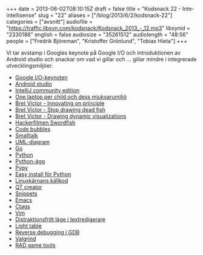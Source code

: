 +++
date = 2013-06-02T08:10:15Z
draft = false
title = "Kodsnack 22 - Inte-intellisense"
slug = "22"
aliases = ["/blog/2013/6/2/kodsnack-22"]
categories = ["avsnitt"]
audiofile = "https://traffic.libsyn.com/kodsnack/Kodsnack_2013_-_12.mp3"
libsynid = "2330186"
english = false
audiosize = "35261512"
audiolength = "48:56"
people = ["Fredrik Björeman", "Kristoffer Grönlund", "Tobias Hieta"]
+++

Vi tar avstamp i Googles keynote på Google I/O och introduktionen av Android studio och snackar om vad vi gillar och … gillar mindre i integrerade utvecklingsmiljöer.

- [Google I/O-keynoten](https://developers.google.com/events/io/)
- [Android studio](http://developer.android.com/sdk/installing/studio.html)
- [IntelliJ community edition](http://www.jetbrains.com/idea/free_java_ide.html)
- [One laptop per child och dess mjukvarumiljö](http://one.laptop.org/about/software)
- [Bret Victor - Innovating on principle](http://vimeo.com/36579366)
- [Bret Victor - Stop drawing dead fish](http://worrydream.com/#!/StopDrawingDeadFish)
- [Bret Victor - Drawing dynamic visualizations](http://worrydream.com/#!/DrawingDynamicVisualizationsTalk)
- [Hackerfilmen Swordfish](http://www.imdb.com/title/tt0244244/?ref_=sr_1)
- [Code bubbles](http://www.andrewbragdon.com/codebubbles_site.asp)
- [Smalltalk](http://www.smalltalk.org/main/)
- [UML-diagram](http://en.wikipedia.org/wiki/Unified_Modeling_Language)
- [Go](http://www.golang.org)
- [Python](http://python.org)
- [Python-ägg](http://mrtopf.de/blog/en/a-small-introduction-to-python-eggs/)
- [Pypy](http://pypy.org)
- [Easy install för Python](http://peak.telecommunity.com/DevCenter/EasyInstall)
- [Linuxkärnans källkod](https://www.kernel.org)
- [QT creator](http://qt.digia.com/Product/Developer-Tools/)
- [Snippets](http://en.wikipedia.org/w/index.php?title=Code_snippets)
- [Emacs](http://www.gnu.org/software/emacs/)
- [Ctags](http://en.wikipedia.org/wiki/Ctags)
- [Vim](http://www.vim.org)
- [Distraktionsfritt läge i textredigerare](http://en.wikipedia.org/wiki/Full-screen_writing_program)
- [Light table](http://www.lighttable.com)
- [Reverse debugging i GDB](http://sourceware.org/gdb/news/reversible.html)
- [Valgrind](http://valgrind.org)
- [RAD game tools](http://www.radgametools.com)
